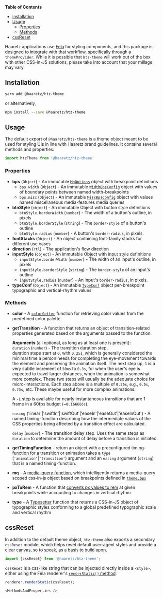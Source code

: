 <!-- START doctoc generated TOC please keep comment here to allow auto update -->
<!-- DON'T EDIT THIS SECTION, INSTEAD RE-RUN doctoc TO UPDATE -->
**Table of Contents**

- [Installation](#installation)
- [Usage](#usage)
  - [Properties](#properties)
  - [Methods](#methods)
- [cssReset](#cssreset)

<!-- END doctoc generated TOC please keep comment here to allow auto update -->

Haaretz applications use [Fela](https://fela.js.org) for styling components, and this package is 
designed to integrate with that workflow, specifically through a `themeProvider`. While it is 
possible that `htz-theme` will work out of the box with other CSS-in-JS solutions, please take into 
account that your millage may vary.

## Installation

```bash
yarn add @haaretz/htz-theme
```

or alternatively,

```bash
npm install --save @haaretz/htz-theme
```

## Usage
The default export of `@haaretz/htz-theme` is a theme object meant to be used for styling 
UIs in line with Haaretz brand guidelines. It contains several methods and properties:

```js static
import htzTheme from '@haaretz/htz-theme'
```

### Properties
* **bps** (`Object`) - An immutable [`MqOptions`](https://haaretz.github.io/htz-frontend/htz-css-tools#mqoptions)
  object with breakpoint definitions
  * `bps.width` (`Object`) - An immutable [`WidthBpsConfig`](https://haaretz.github.io/htz-frontend/htz-css-tools#widthbpsconfig)
    object with values of boundary points between named width-breakpoints
  * `bps.misc` (`Object`) - An immutable [`MiscBpsConfig`](https://haaretz.github.io/htz-frontend/htz-css-tools#miscbpsconfig)
    object with values named miscellaneous media-features media queries
* **btnStyle** (`object`) - An immutable Object with button style definitions
  * `btnStyle.borderWidth` (`number`) - The width of a button's outline, in pixels
  * `btnStyle.borderStyle` (`string`) - The `border-style` of a button's outline
  * `btnStyle.radius` (`number`) - A button's `border-radius`, in pixels.
* **fontStacks** (`Object`) - An object containing font-family stacks for different use cases
* **direction** (`rtl`) - The application's flow direction
* **inputStyle** (`object`) - An immutable Object with input style definitions
  * `inputStyle.borderWidth` (`number`) - The width of an input's outline, in pixels
  * `inputStyle.borderStyle` (`string`) - The `border-style` of an input's outline
  * `inputStyle.radius` (`number`) - An input's `border-radius`, in pixels.
* **typeConf** (`Object`) - An immutable [`TypeConf`](https://haaretz.github.io/htz-frontend/htz-css-tools#typeconf)
  object per-breakpoint typographic and vertical-rhythm values

### Methods

* **color** - A [`colorGetter`](https://haaretz.github.io/htz-frontend/htz-css-tools#colorgetter)
  function for retrieving color values from the predefined color palette.
* **getTransition** - A function that returns an object of transition-related properties generated 
  based on the arguments passed to the function.

   **Arguments** (all optional, as long as at least one is present):  
  `duration` (`number`) - The transition duration step.  
  duration steps start at `0`, with `0.25s`, which is generally considered
  the minimal time a person needs for completing the eye-movement towards the element
  and preserving the animation itself. The next step up, `1` is a very subtle increment
  of `50ms` to `0.3s`, for when the user's eye is expected to travel larger distances,
  when the animation is somewhat more complex. These two steps will usually be the
  adequate choice for micro-interactions. Each step above is a multiple of `0.25s`,
  e.g., `0.5s`, `0.75s`, etc. These maybe useful for more complex animations.
 
  A `-1` step is available for nearly instantaneous transitions that are 1 frame in
  a 60fps budget (~`0.166666s`).

  `easing` ('linear'|'swiftIn'|'swiftOut'|'easeIn'|'easeOut'|'easeInOut') - A named 
  timing-function describing how the intermediate values of the CSS properties
  being affected by a transition effect are calculated.

  `delay` (`number`) - The transition delay step. Uses the same steps as `duration` to determine the 
  amount of delay before a transition is initiated.
* **getTimingFunction** - return an object with a precunfigured timing-function for a 
   transition or animation takes a `type` (`'animation'`|`'transition'`) argument and an 
   `easing` argument (`string`) that is a named timing-function.
* **mq** - A [media-query function](https://haaretz.github.io/htz-frontend/htz-css-tools/#mqfunc),
  which intelligently returns a media-query scoped css-in-js object based on breakpoints defined 
  in [`theme.bps`]()
* **pxToRem** - A function that 
  [converts px values to rem](https://haaretz.github.io/htz-frontend/htz-css-tools#remfunctiontype)
  at given breakpoints while accounting to changes in vertical rhythm
* **type** - A [Typesetter](https://haaretz.github.io/htz-frontend/htz-css-tools#typesetter)
  function that returns a CSS-in-JS object of typographic styles conforming to a global predefined 
  typographic scale and vertical rhythm

## cssReset

In addition to the default theme object, `htz-theme` also exports a secondary `cssReset` module, 
which helps reset default user-agent styles and provide a clear canvas, so to speak, as a basis to
build upon.

```js static
import {cssReset} from '@haaretz/htz-theme';
```

`cssReset` is a css-like string that can be injected directly inside a `<style>`, either using
the Fela renderer's [`renderStatic()` method](https://github.com/rofrischmann/fela/blob/master/docs/api/fela/Renderer.md#renderstaticstyle-selector):

```js static
renderer.renderStatic(cssReset);
```

```js
<MethodsAndProperties />
```
